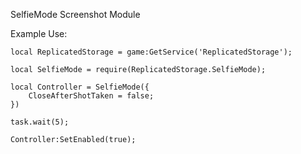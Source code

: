 SelfieMode Screenshot Module

Example Use:
```
local ReplicatedStorage = game:GetService('ReplicatedStorage');

local SelfieMode = require(ReplicatedStorage.SelfieMode);

local Controller = SelfieMode({
	CloseAfterShotTaken = false;
})

task.wait(5);

Controller:SetEnabled(true);
```